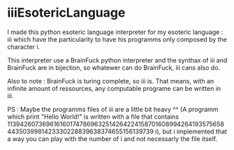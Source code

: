 # iiiEsotericLanguage

I made this python esoteric language interpreter for my esoteric language : iii which have the particularity to have his programms only composed by the character i.

This interpreter use a BrainFuck python interpreter and the synthax of iii and BrainFuck are in bijection, so whatewer can do BrainFuck, iii cans also do.

Also to note : BrainFuck is turing complete, so iii is. That means, with an infinite amount of ressources, any computable programe can be written in iii.

PS : Maybe the programms files of iii are a little bit heavy ^^ (A programm which print "Hello World!" is written with a file that contains 11394260736961616017478696325142642241587016089942641935756584435039981423330228839638374655156139739 i), but i implemented that a way you can play with the number of i and not necessarly the file itself.
